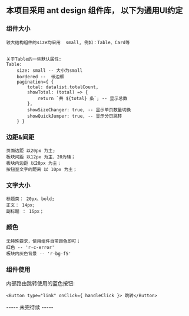 

## 本项目采用 ant design 组件库， 以下为通用UI约定

### 组件大小
    较大结构组件的size均采用  small, 例如：Table、Card等


    关于Table的一些默认属性:
    Table:
        size: small -- 大小为small
        bordered --  带边框
        pagination={ {
            total: datalist.totalCount,
            showTotal: (total) => {
                return `共 ${total} 条`; -- 显示总数
            },
            showSizeChanger: true, -- 显示单页数量切换
            showQuickJumper: true, -- 显示分页跳转
        } }

### 边距&间距
    页面边距 以20px 为主;
    板块间距 以12px 为主、20为辅；
    板块内边距 以20px 为主；
    按钮至文字的距离 以 10px 为主；


### 文字大小
    标题类： 20px、bold;
    正文： 14px;
    副标题 ： 16px；

### 颜色
    无特殊要求，使用组件自带颜色即可；
    红色 -- 'r-c-error'
    板块内灰色背景 -- 'r-bg-f5'

### 组件使用
内部路由跳转使用的蓝色按钮:
```
<Button type="link" onClick={ handleClick }> 跳转</Button>
```

----- 未完待续 -----
